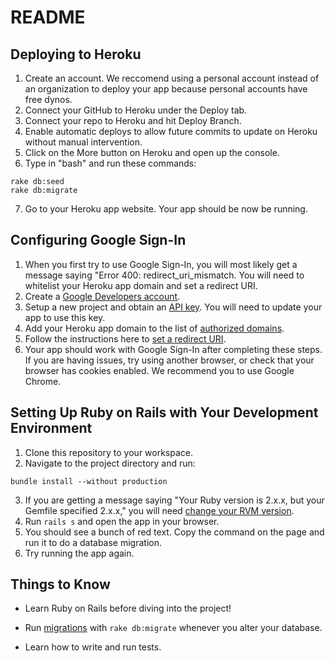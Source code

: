 # README

## Deploying to Heroku
1. Create an account. We reccomend using a personal account instead of an organization to deploy your app because personal accounts have free dynos.
2. Connect your GitHub to Heroku under the Deploy tab.
3. Connect your repo to Heroku and hit Deploy Branch.
4. Enable automatic deploys to allow future commits to update on Heroku without manual intervention.
5. Click on the More button on Heroku and open up the console.
6. Type in "bash" and run these commands:
```
rake db:seed
rake db:migrate
```
7. Go to your Heroku app website. Your app should be now be running.

## Configuring Google Sign-In
1. When you first try to use Google Sign-In, you will most likely get a message saying "Error 400: redirect_uri_mismatch. You will need to whitelist your Heroku app domain and set a redirect URI.
2. Create a [Google Developers account](https://console.developers.google.com).
3. Setup a new project and obtain an [API key](https://developers.google.com/identity/sign-in/web/sign-in). You will need to update your app to use this key.
4. Add your Heroku app domain to the list of [authorized domains](https://support.google.com/cloud/answer/6158849?hl=en&authuser=1#authorized-domains).
5. Follow the instructions here to [set a redirect URI](https://developers.google.com/identity/protocols/oauth2/openid-connect#setredirecturi).
6. Your app should work with Google Sign-In after completing these steps. If you are having issues, try using another browser, or check that your browser has cookies enabled. We recommend you to use Google Chrome.

## Setting Up Ruby on Rails with Your Development Environment
1. Clone this repository to your workspace.
2. Navigate to the project directory and run:
```
bundle install --without production
```
3. If you are getting a message saying "Your Ruby version is 2.x.x, but your Gemfile specified 2.x.x," you will need [change your RVM version](https://superuser.com/questions/340490/how-to-install-and-use-different-versions-of-ruby).
4. Run ```rails s``` and open the app in your browser.
5. You should see a bunch of red text. Copy the command on the page and run it to do a database migration.
6. Try running the app again.

## Things to Know

* Learn Ruby on Rails before diving into the project!

* Run [migrations](https://guides.rubyonrails.org/v3.2/migrations.html) with ```rake db:migrate``` whenever you alter your database.

* Learn how to write and run tests.
